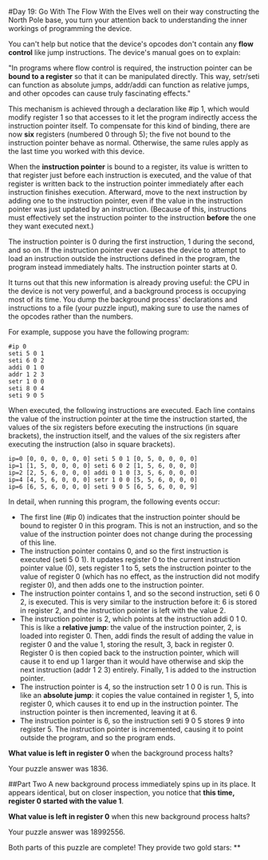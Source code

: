 #Day 19: Go With The Flow
With the Elves well on their way constructing the North Pole base, you turn your attention back to understanding the 
inner workings of programming the device.

You can't help but notice that the device's opcodes don't contain any **flow control** like jump instructions. 
The device's manual goes on to explain:

"In programs where flow control is required, the instruction pointer can be **bound to a register** so that it 
can be manipulated directly. This way, setr/seti can function as absolute jumps, addr/addi can function as 
relative jumps, and other opcodes can cause truly fascinating effects."

This mechanism is achieved through a declaration like #ip 1, which would modify register 1 so that accesses to 
it let the program indirectly access the instruction pointer itself. To compensate for this kind of binding, 
there are now **six** registers (numbered 0 through 5); the five not bound to the instruction pointer behave as 
normal. Otherwise, the same rules apply as the last time you worked with this device.

When the **instruction pointer** is bound to a register, its value is written to that register just before each 
instruction is executed, and the value of that register is written back to the instruction pointer immediately after 
each instruction finishes execution. Afterward, move to the next instruction by adding one to the instruction pointer, 
even if the value in the instruction pointer was just updated by an instruction. (Because of this, instructions must 
effectively set the instruction pointer to the instruction **before** the one they want executed next.)

The instruction pointer is 0 during the first instruction, 1 during the second, and so on. If the instruction 
pointer ever causes the device to attempt to load an instruction outside the instructions defined in the program, 
the program instead immediately halts. The instruction pointer starts at 0.

It turns out that this new information is already proving useful: the CPU in the device is not very powerful, and a 
background process is occupying most of its time. You dump the background process' declarations and instructions to a 
file (your puzzle input), making sure to use the names of the opcodes rather than the numbers.

For example, suppose you have the following program:
```
#ip 0
seti 5 0 1
seti 6 0 2
addi 0 1 0
addr 1 2 3
setr 1 0 0
seti 8 0 4
seti 9 0 5
```
When executed, the following instructions are executed. Each line contains the value of the instruction pointer 
at the time the instruction started, the values of the six registers before executing the instructions (in square 
brackets), the instruction itself, and the values of the six registers after executing the instruction (also in 
square brackets).
```
ip=0 [0, 0, 0, 0, 0, 0] seti 5 0 1 [0, 5, 0, 0, 0, 0]
ip=1 [1, 5, 0, 0, 0, 0] seti 6 0 2 [1, 5, 6, 0, 0, 0]
ip=2 [2, 5, 6, 0, 0, 0] addi 0 1 0 [3, 5, 6, 0, 0, 0]
ip=4 [4, 5, 6, 0, 0, 0] setr 1 0 0 [5, 5, 6, 0, 0, 0]
ip=6 [6, 5, 6, 0, 0, 0] seti 9 0 5 [6, 5, 6, 0, 0, 9]
```
In detail, when running this program, the following events occur:

* The first line (#ip 0) indicates that the instruction pointer should be bound to register 0 in this program. 
This is not an instruction, and so the value of the instruction pointer does not change during the 
processing of this line.
* The instruction pointer contains 0, and so the first instruction is executed (seti 5 0 1). It updates 
register 0 to the current instruction pointer value (0), sets register 1 to 5, sets the instruction pointer to 
the value of register 0 (which has no effect, as the instruction did not modify register 0), and then adds one to 
the instruction pointer.
* The instruction pointer contains 1, and so the second instruction, seti 6 0 2, is executed. This is very similar 
to the instruction before it: 6 is stored in register 2, and the instruction pointer is left with the value 2.
* The instruction pointer is 2, which points at the instruction addi 0 1 0. This is like a **relative jump**: the value 
of the instruction pointer, 2, is loaded into register 0. Then, addi finds the result of adding the value in 
register 0 and the value 1, storing the result, 3, back in register 0. Register 0 is then copied back to the 
instruction pointer, which will cause it to end up 1 larger than it would have otherwise and skip the next 
instruction (addr 1 2 3) entirely. Finally, 1 is added to the instruction pointer.
* The instruction pointer is 4, so the instruction setr 1 0 0 is run. This is like an **absolute jump**: it copies 
the value contained in register 1, 5, into register 0, which causes it to end up in the instruction pointer. 
The instruction pointer is then incremented, leaving it at 6.
* The instruction pointer is 6, so the instruction seti 9 0 5 stores 9 into register 5. The instruction pointer 
is incremented, causing it to point outside the program, and so the program ends.

**What value is left in register 0** when the background process halts?

Your puzzle answer was 1836.

##Part Two
A new background process immediately spins up in its place. It appears identical, but on closer inspection, 
you notice that **this time, register 0 started with the value 1**.

**What value is left in register 0** when this new background process halts?

Your puzzle answer was 18992556.

Both parts of this puzzle are complete! They provide two gold stars: **